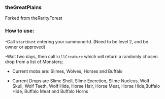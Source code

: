 ### theGreatPlains

Forked from theRarityForest




### How to use:

-Call `startHunt` entering your summonerId. (Need to be level 2, and be owner or approved)

-Wait two days, then call `killCreature` which will return a randomly chosen drop from a list of Monsters;

- Current mobs are: Slimes, Wolves, Horses and Buffalo

- Current Drops are Slime Shell, Slime Excretion, Slime Nucleus, Wolf Skull, Wolf Teeth, Wolf Hide, Horse Hair, Horse Meat, Horse Hide,Buffalo Hide, Buffalo Meat and Buffalo Horns
